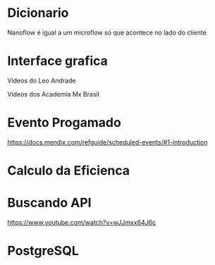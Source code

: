# Dicionario
Nanoflow é igual a um microflow só que acontece no lado do cliente


# Interface grafica

Videos do Leo Andrade

Videos dos Academia Mx Brasil

# Evento Progamado

https://docs.mendix.com/refguide/scheduled-events/#1-introduction


# Calculo da Eficienca

# Buscando API

https://www.youtube.com/watch?v=wJJmxx64J6c

# PostgreSQL


